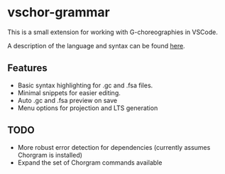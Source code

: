 # vschor-grammar

This is a small extension for working with G-choreographies in VSCode.

A description of the language and syntax can be found 
[here](https://bitbucket.org/eMgssi/chorgram/wiki/Home).

## Features

* Basic syntax highlighting for .gc and .fsa files.
* Minimal snippets for easier editing.
* Auto .gc and .fsa preview on save
* Menu options for projection and LTS generation

## TODO
* More robust error detection for dependencies (currently assumes Chorgram is installed)
* Expand the set of Chorgram commands available 